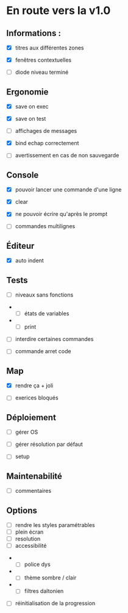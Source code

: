 # En route vers la v1.0

## Informations :
- [x] titres aux différentes zones
- [x] fenêtres contextuelles
- [ ] diode niveau terminé


## Ergonomie
- [x] save on exec 
- [x] save on test
- [ ] affichages de messages
- [x] bind echap correctement 
- [ ] avertissement en cas de non sauvegarde


## Console 
- [x] pouvoir lancer une commande d'une ligne		
- [x] clear
- [x] ne pouvoir écrire qu'après le prompt
- [ ] commandes multilignes 


## Éditeur
- [x] auto indent


## Tests
- [ ] niveaux sans fonctions
- - [ ] états de variables
- - [ ] print
- [ ] interdire certaines commandes 
- [ ] commande arret code
 

## Map
- [x] rendre ça + joli
- [ ] exerices bloqués


## Déploiement
- [ ] gérer OS
- [ ] gérer résolution par défaut
- [ ] setup 


## Maintenabilité
- [ ] commentaires



## Options
- [ ] rendre les styles paramétrables
- [ ] plein écran
- [ ] resolution 
- [ ] accessibilité
- - [ ] police dys
- - [ ] thème sombre / clair
- - [ ] filtres daltonien
- [ ] réinitialisation de la progression 

